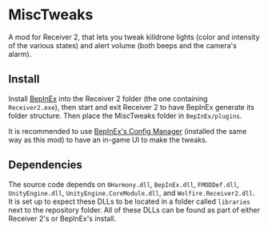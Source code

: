 # MiscTweaks
 
A mod for Receiver 2, that lets you tweak killdrone lights (color and intensity of the various states) and alert volume (both beeps and the camera's alarm).

## Install

Install [BepInEx](https://github.com/BepInEx/BepInEx) into the Receiver 2 folder (the one containing `Receiver2.exe`), then start and exit Receiver 2 to have BepInEx generate its folder structure.
Then place the MiscTweaks folder in `BepInEx/plugins`.

It is recommended to use [BepInEx's Config Manager](https://github.com/BepInEx/BepInEx.ConfigurationManager) (installed the same way as this mod) to have an in-game UI to make the tweaks.

## Dependencies

The source code depends on `0Harmony.dll`, `BepInEx.dll`, `FMODDef.dll`, `UnityEngine.dll`, `UnityEngine.CoreModule.dll`, and `Wolfire.Receiver2.dll`. It is set up to expect these DLLs to be located in a folder called `libraries` next to the repository folder. All of these DLLs can be found as part of either Receiver 2's or BepInEx's install.
